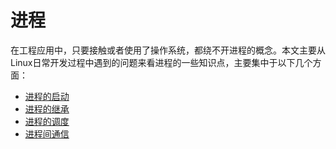 # 进程

在工程应用中，只要接触或者使用了操作系统，都绕不开进程的概念。本文主要从Linux日常开发过程中遇到的问题来看进程的一些知识点，主要集中于以下几个方面：

- [进程的启动](./StartProcess)
- [进程的继承](./InheritProcess)
- [进程的调度](./Schedule)
- [进程间通信](./InterProcessComm)

